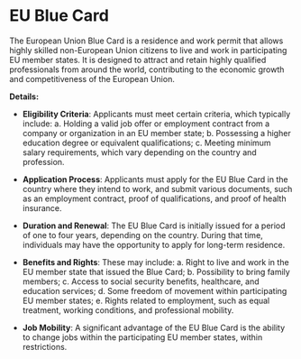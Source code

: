 # EU Blue Card

The European Union Blue Card is a residence and work permit that allows highly skilled non-European Union citizens to live and work in participating EU member states. It is designed to attract and retain highly qualified professionals from around the world, contributing to the economic growth and competitiveness of the European Union.

**Details:**

* **Eligibility Criteria**: Applicants must meet certain criteria, which typically include: a. Holding a valid job offer or employment contract from a company or organization in an EU member state; b. Possessing a higher education degree or equivalent qualifications; c. Meeting minimum salary requirements, which vary depending on the country and profession.

* **Application Process**: Applicants must apply for the EU Blue Card in the country where they intend to work, and submit various documents, such as an employment contract, proof of qualifications, and proof of health insurance.

* **Duration and Renewal**: The EU Blue Card is initially issued for a period of one to four years, depending on the country. During that time, individuals may have the opportunity to apply for long-term residence.

* **Benefits and Rights**: These may include: a. Right to live and work in the EU member state that issued the Blue Card; b. Possibility to bring family members; c. Access to social security benefits, healthcare, and education services; d. Some freedom of movement within participating EU member states; e. Rights related to employment, such as equal treatment, working conditions, and professional mobility.

* **Job Mobility**: A significant advantage of the EU Blue Card is the ability to change jobs within the participating EU member states, within restrictions.
